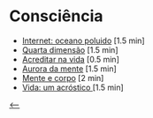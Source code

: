 # Consciência

- [Internet: oceano poluido](./internet-oceano-poluido.html) <span class="word-count">[1.5 min]</span>
- [Quarta dimensão](./quarta-dimensao.html) <span class="word-count">[1.5 min]</span>
- [Acreditar na vida](./acreditar-na-vida.html) <span class="word-count">[0.5 min]</span>
- [Aurora da mente](./aurora-da-mente.html) <span class="word-count">[1.5 min]</span>
- [Mente e corpo](./mente-e-corpo.html) <span class="word-count">[2 min]</span>
- [Vida: um acróstico ](./vida-um-acrostico.html) <span class="word-count">[1.5 min]</span>

[<--](../)